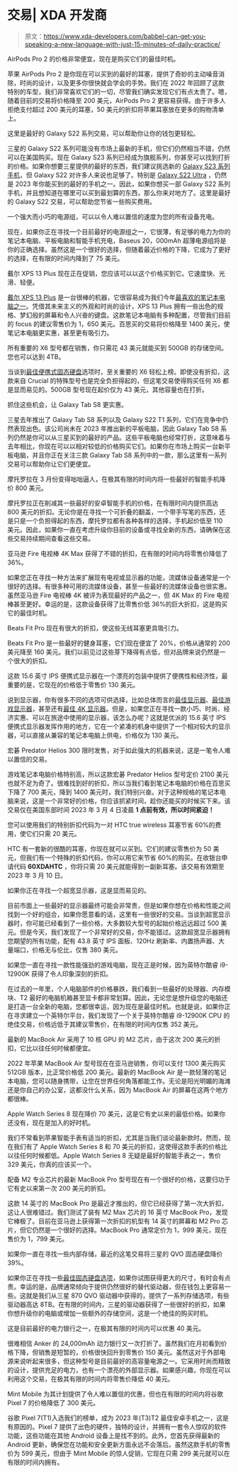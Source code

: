 # 交易| XDA 开发商

> 原文：<https://www.xda-developers.com/babbel-can-get-you-speaking-a-new-language-with-just-15-minutes-of-daily-practice/>

[](/apple-airpods-pro-2-march-2023-deal/)

AirPods Pro 2 的价格非常便宜，现在是购买它们的最佳时机。

苹果 AirPods Pro 2 是你现在可以买到的最好的耳塞，提供了奇妙的主动噪音消除，时尚的设计，以及更多你很快就会学会的手势。我们在 2022 年回顾了这款特别的车型，我们非常喜欢它们的一切，尽管我们确实发现它们有点太贵了。嗯，随着目前的交易将价格降至 200 美元，AirPods Pro 2 更容易获得。由于许多人拒绝支付超过 200 美元的耳塞，50 美元的折扣将苹果耳塞放在更多的购物清单上。

[](/best-samsung-galaxy-s22-deals/)

这里是最好的 Galaxy S22 系列交易，可以帮助你让你的钱包更轻松。

三星的 Galaxy S22 系列可能没有市场上最新的手机，但它们仍然相当不错，仍然可以在美国购买。现在 Galaxy S23 系列已经成为旗舰系列，你甚至可以找到打折的价格。如果你想要三星提供的最好的东西，我们建议挑选新的 [Galaxy S23 系列手机](https://www.xda-developers.com/samsung-galaxy-s23-vs-s23-plus-vs-s23-ultra/)，但 Galaxy S22 对许多人来说也足够了。特别是 [Galaxy S22 Ultra](http://www.xda-developers.com/samsung-galaxy-s22-ultra-review/) ，仍然是 2023 年你能买到的最好的手机之一。因此，如果你想买一部 Galaxy S22 系列手机，并且想知道在哪里可以买到最划算的东西，那么你来对地方了。这里是最好的 Galaxy S22 交易，可以帮助您节省一些购买费用。

[](/baseus-20000mah-power-bank-75-deal/)

一个强大而小巧的电源组，可以以令人难以置信的速度为您的所有设备充电。

现在，如果你正在寻找一个目前最好的电源组之一，它很薄，有足够的电力为你的笔记本电脑、平板电脑和智能手机充电，Baseus 20，000mAh 超薄电源组将是你的正确选择。虽然这是一个很好的选择，但随着最近价格的下降，它成为了更好的选择，在有限的时间内降到了 75 美元。

[](/dell-xps-13-plus-deal-march-2023/)

戴尔 XPS 13 Plus 现在正在促销，您应该可以以这个价格买到它。它速度快、光滑、轻便。

[戴尔 XPS 13 Plus](https://www.xda-developers.com/dell-xps-13-plus-review/) 是一台很棒的机器，它很容易成为我们今年[最喜欢的笔记本电脑之一](https://www.xda-developers.com/best-laptops/)。凭借其未来主义的外观和时尚的设计，XPS 13 Plus 拥有一些出色的规格、梦幻般的屏幕和令人兴奋的键盘。这款笔记本电脑有多种配置，尽管我们目前的 focus 的建议零售价为 1，650 美元。百思买的交易将价格降至 1400 美元，使笔记本电脑更实惠，甚至更有吸引力。

[](/crucial-portable-ssd-march-deal/)

所有重要的 X6 型号都在销售，你只需花 43 美元就能买到 500GB 的存储空间。您也可以达到 4TB。

当谈到[最佳便携式固态硬盘](https://www.xda-developers.com/best-portable-ssd/)选项时，至关重要的 X6 轻松上榜。即使没有折扣，这款来自 Crucial 的特殊型号也是完全负担得起的，但这笔交易使得购买任何 X6 都是显而易见的。500GB 型号现在起价仅为 43 美元，其他容量也在打折。

[](/best-samsung-galaxy-tab-s8-deals/)

抓住这些机会，让 Galaxy Tab S8 更实惠。

三星去年推出了 Galaxy Tab S8 系列以及 Galaxy S22 T1 系列，它们在竞争中仍然表现出色。该公司尚未在 2023 年推出新的平板电脑，因此 Galaxy Tab S8 系列仍然是你可以从三星买到的最好的产品。这些平板电脑也经常打折，这意味着与去年相比，你现在可以以相对较低的价格购买它们。如果你在市场上购买一台新平板电脑，并且你正在关注三款 Galaxy Tab S8 系列中的一款，那么这里有一系列交易可以帮助你让它们更便宜。

[](/motorola-800-off-deal/)

摩托罗拉在 3 月份变得咄咄逼人，在极其有限的时间内将一些最好的智能手机降价 800 美元。

摩托罗拉正在削减其一些最好的安卓智能手机的价格，在有限时间内提供高达 800 美元的折扣。无论你是在寻找一个可折叠的翻盖，一个带手写笔的东西，还是只是一个负担得起的东西，摩托罗拉都有各种各样的选择，手机起价低至 110 美元。因此，如果你一直在考虑升级你目前的设备或寻找全新的东西，请确保在这些交易持续期间查看这些交易。

[](/fire-tv-stick-4k-max-just-35/)

亚马逊 Fire 电视棒 4K Max 获得了不错的折扣，在有限的时间内将零售价降低了 36%。

如果您正在寻找一种方法来扩展现有电视或显示器的功能，流媒体设备通常是一个很好的选择。有很多种可用的流媒体设备，甚至一些最好的流媒体设备也很实惠。虽然亚马逊 Fire 电视棒 4K 被评为表现最好的产品之一，但 4K Max 的 Fire 电视棒甚至更好。幸运的是，这款设备获得了比零售价低 36%的巨大折扣，这是购买它的最佳时机。

[](/beats-fit-pro-march-2023-deal/)

Beats Fit Pro 现在有很大的折扣，使这些无线耳塞更具吸引力。

Beats Fit Pro 是一些最好的健身耳塞，它们现在便宜了 20%，价格从通常的 200 美元降至 160 美元。我们以前见过这些芽下降得有点低，但对品牌来说仍然是一个很大的折扣。

[](/viewsonic-portable-monitor-130-deal/)

这款 15.6 英寸 IPS 便携式显示器在一个漂亮的包装中提供了便携性和经济性，最重要的是，它现在的价格低于零售价 130 美元。

说到显示器，你有很多不同的选项可供选择，比如总体而言的[最佳显示器](https://www.xda-developers.com/best-monitors/)、[最佳游戏显示器](https://www.xda-developers.com/best-gaming-monitors/)，甚至还有[最佳 4K 显示器](https://www.xda-developers.com/best-4k-monitors/)。但是，如果您正在寻找一款小巧、时尚、经济实惠、可以在旅途中使用的显示器，该怎么办呢？这就是优派的 15.6 英寸 IPS 便携式显示器发挥作用的地方，它在一个紧凑的机身中提供了一个相对较大的显示器，可以直接从兼容的笔记本电脑上供电，价格仅为 130 美元。

[](/acer-predator-helios-300-deal/)

宏碁 Predator Helios 300 限时发售，对于如此强大的机器来说，这是一笔令人难以置信的交易。

游戏笔记本电脑价格特别高，所以这款宏碁 Predator Helios 型号定价 2100 美元也就不足为奇了。很难找到好的折扣，所以当我们看到笔记本电脑的价格在百思买下降了 700 美元，降到 1400 美元时，我们特别兴奋。对于这种规格的笔记本电脑来说，这是一个非常好的价格，你应该抓紧时间，趁你还能买的时候买下来。该交易仅在美国东部时间 2023 年 3 月 4 日凌晨 **1 点前有效，所以时间紧迫！**

[](/htc-earbuds-xda-discount-code/)

您可以使用我们的特别折扣代码为一对 HTC true wireless 耳塞节省 60%的费用，使它们只需 20 美元。

HTC 有一套新的很酷的耳塞，你现在就可以买到。它们的建议零售价为 50 美元，但我们有一个特殊的折扣代码，你可以用它来节省 60%的购买。在收银台申请代码 **60XDAHTC** ，你将只需 20 美元就能得到一副新耳塞。该交易有效期至 2023 年 3 月 10 日。

[](/spectre-43-inch-ultrawide-monitor-380-deal/)

如果你正在寻找一个超宽显示器，这是显而易见的。

目前市面上一些最好的显示器最终可能会非常贵，但是如果你想在价格和性能之间找到一个好的组合，如果你愿意看的话，这里有一些很好的交易。当谈到超宽显示器时，你可能已经看到了一些价格，大多数较大型号的起始价格远远超过 500 美元。但是今天，我们发现了一个非常好的交易，你不能错过。这款超宽显示器拥有您期望的所有功能，配有 43.8 英寸 IPS 面板、120Hz 刷新率、内置扬声器、大量端口，价格无与伦比，仅售 380 美元。

[](/intel-core-i9-12900k-massive-price-drop/)

如果您一直在寻找一款性能强劲的游戏电脑，现在正是时候，因为英特尔酷睿 i9-12900K 获得了令人印象深刻的折扣。

在过去的一年里，个人电脑部件的价格暴跌，我们看到一些最好的处理器、内存模块、T2 最好的电脑机箱甚至显卡都非常划算。因此，无论您是想升级您的电脑还是打造一台全新的电脑，您都很幸运，因为现在是最佳时机。也就是说，如果你正在寻求建立一个英特尔平台，我们发现了一个关于英特尔酷睿 i9-12900K CPU 的绝佳交易，价格远低于其建议零售价，在有限的时间内仅售 352 美元。

[](/apple-macbook-air-m2-deal-february-2023/)

最新的 MacBook Air 采用了 10 核 GPU 的 M2 芯片，由于这次 200 美元的折扣，它比以往任何时候都便宜。

2022 年苹果 MacBook Air 型号现在在亚马逊销售，你可以支付 1300 美元购买 512GB 版本，比正常价格低 200 美元。最新的 MacBook Air 是一款轻薄的笔记本电脑，您可以随身携带，让您在世界任何角落都能工作。无论是阳光明媚的海滩还是你自己的办公室，这都没什么关系，因为 MacBook Air 的屏幕在这两个地方都很棒。

[](/apple-watch-series-8-deal-february-2023/)

Apple Watch Series 8 现在降价 70 美元，这是它有史以来的最低价格。如果你还没有，现在是加入的好时机。

我们不常看到苹果智能手表有适当的折扣，尤其是当我们谈论最新款时。然而，现在我们有了 Apple Watch Series 8 和 70 美元的折扣，这使得这款手表的价格比以往任何时候都低。Apple Watch Series 8 无疑是最好的智能手表之一，售价 329 美元，你真的应该买一个。

[](/m2-macbook-pro-14-inch-deal/)

配备 M2 专业芯片的最新 MacBook Pro 型号现在有一个很好的价格，这要归功于它有史以来第一次 200 美元的折扣。

这款 14 英寸的 MacBook Pro 是最近才推出的，但它已经获得了第一次大折扣，这让人很难错过。我们测试了装有 M2 Max 芯片的 16 英寸 MacBook Pro，发现它棒极了。目前在亚马逊上获得第一次折扣的机型有 14 英寸的屏幕和 M2 Pro 芯片，但它仍然是一个很好的选择。MacBook Pro 通常定价为 1，999 美元，现在售价为 1，799 美元。

[](/samsung-870-qvd-ssd-deal/)

如果你一直在寻找一些内部存储，最近的这笔交易将三星的 QVO 固态硬盘降价 39%。

如果你正在寻找一些[最佳固态硬盘选项](https://www.xda-developers.com/best-ssds-sata-nvme/)，如果你试图获得更大的尺寸，有时会有点贵。幸运的是，品牌通常倾向于提供仍然很好的替代驱动器，但在钱包上更容易一些。这就是我们从三星 870 QVO 驱动器中获得的，提供了一系列存储选项，有些驱动器高达 8TB。在有限的时间内，三星的驱动器获得了一些很好的折扣，如果你想升级你的电脑或增加一些额外的存储空间，这是一个绝佳的购买时机。

[](/ankers-24000mah-power-bank-40-off-deal/)

这是目前最好的电力银行之一，在极其有限的时间内可以优惠 40 美元。

很难相信 Anker 的 24,000mAh 动力银行又一次打折了。虽然我们在月初看到价格下降，但销售是短暂的，价格很快回升到零售价 150 美元。虽然这对于外部电源来说听起来很多，但这种型号是目前最好的高容量电源之一。它采用时尚而精致的设计，提供充足的电力，也有一个漂亮的外部显示器。如果感兴趣，你现在可以利用这个交易，在极其有限的时间内将零售价降低 40 美元。

[](/mint-mobile-google-pixel-7-300-off/)

Mint Mobile 为其计划提供了令人难以置信的优惠，但也在有限的时间内将谷歌 Pixel 7 的价格降低了 300 美元。

谷歌 Pixel 7(T1)入选我们的榜单，成为 2023 年(T3)T2 最佳安卓手机之一，这是有原因的。Pixel 7 提供了出色的硬件，独特的设计，并拥有一套令人惊叹的软件功能，这些功能在其他 Android 设备上是找不到的。此外，您首先获得最新的 Android 更新，确保您在功能和安全更新方面永远不会落后。虽然这款手机的零售价为 599 美元，但由于 Mint Mobile 的惊人促销，它现在只需 299 美元就可以在有限的时间内拥有。